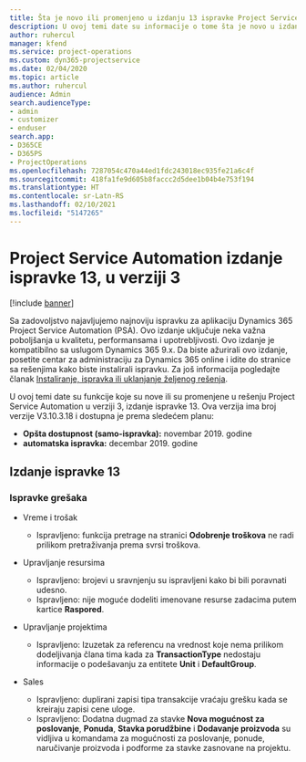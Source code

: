```yaml
---
title: Šta je novo ili promenjeno u izdanju 13 ispravke Project Service Automation verzije 3
description: U ovoj temi date su informacije o tome šta je novo u izdanju ispravke 13 za Project Service Automation u verziji 3.
author: ruhercul
manager: kfend
ms.service: project-operations
ms.custom: dyn365-projectservice
ms.date: 02/04/2020
ms.topic: article
ms.author: ruhercul
audience: Admin
search.audienceType:
- admin
- customizer
- enduser
search.app:
- D365CE
- D365PS
- ProjectOperations
ms.openlocfilehash: 7287054c470a44ed1fdc243018ec935fe21a6c4f
ms.sourcegitcommit: 418fa1fe9d605b8faccc2d5dee1b04b4e753f194
ms.translationtype: HT
ms.contentlocale: sr-Latn-RS
ms.lasthandoff: 02/10/2021
ms.locfileid: "5147265"
---
```

# <a name="project-service-automation-update-release-13-v3"></a>Project Service Automation izdanje ispravke 13, u verziji 3

[!include [banner](../includes/psa-now-project-operations.md)]

Sa zadovoljstvo najavljujemo najnoviju ispravku za aplikaciju Dynamics 365 Project Service Automation (PSA). Ovo izdanje uključuje neka važna poboljšanja u kvalitetu, performansama i upotrebljivosti. Ovo izdanje je kompatibilno sa uslugom Dynamics 365 9.x. Da biste ažurirali ovo izdanje, posetite centar za administraciju za Dynamics 365 online i idite do stranice sa rešenjima kako biste instalirali ispravku. Za još informacija pogledajte članak [Instaliranje, ispravka ili uklanjanje željenog rešenja](https://docs.microsoft.com/power-platform/admin/install-remove-preferred-solution).

U ovoj temi date su funkcije koje su nove ili su promenjene u rešenju Project Service Automation u verziji 3, izdanje ispravke 13. Ova verzija ima broj verzije V3.10.3.18 i dostupna je prema sledećem planu:

- **Opšta dostupnost (samo-ispravka):** novembar 2019. godine
- **automatska ispravka:** decembar 2019. godine


## <a name="update-release-13"></a>Izdanje ispravke 13 

### <a name="bug-fixes"></a>Ispravke grešaka

- Vreme i trošak

     - Ispravljeno: funkcija pretrage na stranici **Odobrenje troškova** ne radi prilikom pretraživanja prema svrsi troškova.

- Upravljanje resursima

     - Ispravljeno: brojevi u sravnjenju su ispravljeni kako bi bili poravnati udesno.
     - Ispravljeno: nije moguće dodeliti imenovane resurse zadacima putem kartice **Raspored**.

- Upravljanje projektima

     - Ispravljeno: Izuzetak za referencu na vrednost koje nema prilikom dodeljivanja člana tima kada za **TransactionType** nedostaju informacije o podešavanju za entitete **Unit** i **DefaultGroup**.

- Sales

     - Ispravljeno: duplirani zapisi tipa transakcije vraćaju grešku kada se kreiraju zapisi cene uloge.
     - Ispravljeno: Dodatna dugmad za stavke **Nova mogućnost za poslovanje**, **Ponuda**, **Stavka porudžbine** i **Dodavanje proizvoda** su vidljiva u komandama za mogućnosti za poslovanje, ponude, naručivanje proizvoda i podforme za stavke zasnovane na projektu.


